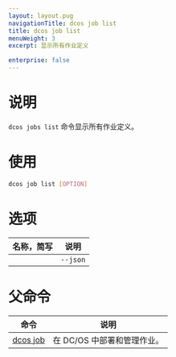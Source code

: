 ```yaml
---
layout: layout.pug
navigationTitle: dcos job list
title: dcos job list
menuWeight: 3
excerpt: 显示所有作业定义

enterprise: false
---
```



# 说明
`dcos jobs list` 命令显示所有作业定义。

# 使用

```bash
dcos job list [OPTION]
```

# 选项

| 名称，简写 | 说明 |
|---------|-------------|
| | `--json` | 显示以 JSON 为格式的列表。 |

# 父命令

| 命令 | 说明 |
|---------|-------------|
|  [dcos job](/cn/1.11/cli/command-reference/dcos-job/)  | 在 DC/OS 中部署和管理作业。|
